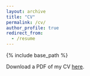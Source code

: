 ```yaml
---
layout: archive
title: "CV"
permalink: /cv/
author_profile: true
redirect_from:
  - /resume
---
```


{% include base_path %}

Download a PDF of my CV [here](https://kerrymcgowan.github.io/files/CV_klm_20210601_public.pdf).
